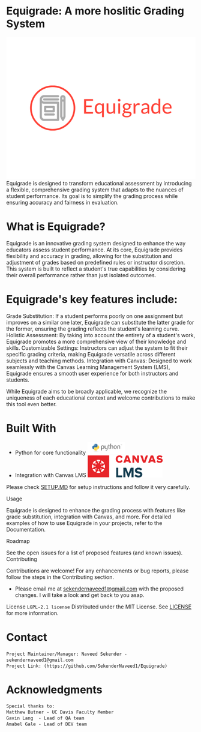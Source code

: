 # Equigrade: A more hoslitic Grading System
![alt text](https://github.com/SekenderNaveed1/Equigrade/blob/main/Logo.png)
Equigrade is designed to transform educational assessment by introducing a flexible, comprehensive grading system that adapts to the nuances of student performance. Its goal is to simplify the grading process while ensuring accuracy and fairness in evaluation.

# What is Equigrade?
Equigrade is an innovative grading system designed to enhance the way educators assess student performance. At its core, Equigrade provides flexibility and accuracy in grading, allowing for the substitution and adjustment of grades based on predefined rules or instructor discretion. This system is built to reflect a student's true capabilities by considering their overall performance rather than just isolated outcomes.

# Equigrade's key features include:

Grade Substitution: If a student performs poorly on one assignment but improves on a similar one later, Equigrade can substitute the latter grade for the former, ensuring the grading reflects the student's learning curve.
Holistic Assessment: By taking into account the entirety of a student's work, Equigrade promotes a more comprehensive view of their knowledge and skills.
Customizable Settings: Instructors can adjust the system to fit their specific grading criteria, making Equigrade versatile across different subjects and teaching methods.
Integration with Canvas: Designed to work seamlessly with the Canvas Learning Management System (LMS), Equigrade ensures a smooth user experience for both instructors and students.

While Equigrade aims to be broadly applicable, we recognize the uniqueness of each educational context and welcome contributions to make this tool even better.

# Built With

- Python for core functionality
    <img src="python-logo.png" alt="Python logo" width="100"/>
- Integration with Canvas LMS
    <img src="Canvas_LMS_Color_RGB.png" alt="Canvas LMS logo" width="200"/>



Please check [SETUP.MD](SETUP.md) for setup instructions and follow it very carefully.


Usage

Equigrade is designed to enhance the grading process with features like grade substitution, integration with Canvas, and more. For detailed examples of how to use Equigrade in your projects, refer to the Documentation.


Roadmap

See the open issues for a list of proposed features (and known issues).
Contributing

Contributions are welcome! For any enhancements or bug reports, please follow the steps in the Contributing section.
- Please email me at sekendernaveed1@gmail.com with the proposed changes. I will take a look and get back to you asap.



License ```LGPL-2.1 license```
Distributed under the MIT License. See [LICENSE](LICENSE) for more information.



# Contact

    Project Maintainer/Manager: Naveed Sekender - sekendernaveed1@gmail.com
    Project Link: (https://github.com/SekenderNaveed1/Equigrade)

# Acknowledgments

    Special thanks to:
    Matthew Butner - UC Davis Faculty Member
    Gavin Lang  - Lead of QA team
    Amabel Gale - Lead of DEV team
